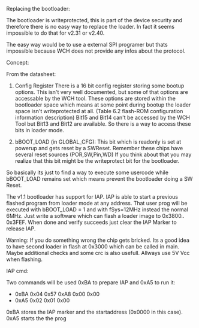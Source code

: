 Replacing the bootloader:

The bootloader is writeprotected, this is part of the device security and therefore there is no easy way to replace the loader. In fact it seems impossible to do that for v2.31 or v2.40.

The easy way would be to use a external SPI programer but thats impossible because WCH does not provide any infos about the protocol. 

Concept:

From the datasheet: 

1. Config Register 
There is a 16 bit config register storing some bootup options. This isn't very well documented, but some of that options are accessable by the WCH tool. These options are stored within the bootloader space which means at some point during bootup the loader space isn't writeprotected at all. (Table 6.2 flash-ROM configuration information description)
Bit15 and Bit14 can't be accessed by the WCH Tool but Bit13 and Bit12 are available. So there is a way to access these bits in loader mode.

2. bBOOT_LOAD (in GLOBAL_CFG):
This bit which is readonly is set at powerup and gets reset by a SWReset. Remember these chips have several reset sources (POR,SW,Pin,WD) If you think about that you may realize that this bit might be the writeprotect bit for the bootloader.

So basically its just to find a way to execute some usercode while bBOOT_LOAD remains set which means prevent the bootloader doing a 
SW Reset.

The v1.1 bootloader has support for IAP. IAP is able to start a previous flashed program from loader mode at any address. That user prog will be executed with bBOOT_LOAD = 1 and with fSys=12MHz instead the normal 6MHz. Just write a software which can flash a loader image to 0x3800.. 0x3FEF. When done and verify succeeds just clear the IAP Marker to release IAP.

Warning: If you do something wrong the chip gets bricked. Its a good idea to have second loader in flash at 0x3000 which can be called in main. Maybe additional checks and some crc is also usefull. Allways use 5V Vcc when flashing.

IAP cmd:

Two commands will be used 0xBA to prepare IAP and 0xA5 to run it:
- 0xBA  0x04  0x57  0xA8  0x00  0x00  
- 0xA5  0x02  0x01  0x00 
 
0xBA stores the IAP marker and the startaddress (0x0000 in this case).
0xA5 starts the the prog

